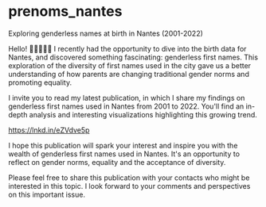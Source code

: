 # prenoms_nantes
Exploring genderless names at birth in Nantes (2001-2022)

Hello! 👶🧒🍼🇫🇷
I recently had the opportunity to dive into the birth data for Nantes, and discovered something fascinating: genderless first names. This exploration of the diversity of first names used in the city gave us a better understanding of how parents are changing traditional gender norms and promoting equality.

I invite you to read my latest publication, in which I share my findings on genderless first names used in Nantes from 2001 to 2022. You'll find an in-depth analysis and interesting visualizations highlighting this growing trend.

https://lnkd.in/eZVdve5p

I hope this publication will spark your interest and inspire you with the wealth of genderless first names used in Nantes. It's an opportunity to reflect on gender norms, equality and the acceptance of diversity.

Please feel free to share this publication with your contacts who might be interested in this topic. I look forward to your comments and perspectives on this important issue.
